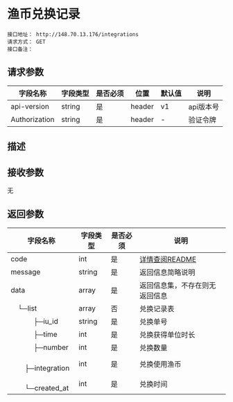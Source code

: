 # 渔币兑换记录
```
接口地址： http://148.70.13.176/integrations
请求方式： GET
接口备注：
```
## 请求参数

| 字段名称 | 字段类型 | 是否必须 | 位置 | 默认值 | 说明 |
|    -    |    -    |    -    |  -   |   -   |  -   |
| api-version | string | 是 | header | v1 | api版本号 |
| Authorization | string | 是 | header | - | 验证令牌 |

## 描述

## 接收参数

无

## 返回参数

| 字段名称 | 字段类型 | 是否必须 | 说明 |
|    -    |    -    |    -    |   -   |
| code | int | 是 | [详情查阅README](https://github.com/waitforu/docs/blob/master/README.md#%E9%83%A8%E5%88%86%E8%BF%94%E5%9B%9E%E4%BF%A1%E6%81%AFcode%E8%A1%A8) |
| message | string | 是 | 返回信息简略说明 |
| data | array | 是 | 返回信息集，不存在则无返回信息 |
|　└─list | array | 否 | 兑换记录表 |
|　 　　├─iu_id | string | 是 | 兑换单号 |
|　 　　├─time | int | 是 | 兑换获得单位时长 |
|　 　　├─number | int | 是 | 兑换数量 |
|　 　　├─integration | int | 是 | 兑换使用渔币 |
|　 　　└─created_at | int | 是 | 兑换时间 |